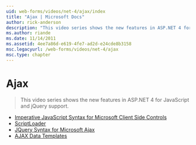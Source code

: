 ```yaml
---
uid: web-forms/videos/net-4/ajax/index
title: "Ajax | Microsoft Docs"
author: rick-anderson
description: "This video series shows the new features in ASP.NET 4 for JavaScript and jQuery support."
ms.author: riande
ms.date: 11/14/2011
ms.assetid: 4ee7a86d-e619-4fe7-ad2d-e24cde8b3158
msc.legacyurl: /web-forms/videos/net-4/ajax
msc.type: chapter
---
```

# Ajax

> This video series shows the new features in ASP.NET 4 for JavaScript and jQuery support.


- [Imperative JavaScript Syntax for Microsoft Client Side Controls](aspnet-4-quick-hit-imperative-javascript-syntax-for-microsoft-client-side-controls.md)
- [ScriptLoader](aspnet-4-quick-hit-the-scriptloader.md)
- [JQuery Syntax for Microsoft Ajax](aspnet-4-quick-hit-jquery-syntax-for-microsoft-ajax.md)
- [AJAX Data Templates](aspnet-4-quick-hit-ajax-data-templates.md)
